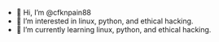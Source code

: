 - 👋 Hi, I’m @cfknpain88
- 👀 I’m interested in linux, python, and ethical hacking.
- 🌱 I’m currently learning linux, python, and ethical hacking.


<!---
cfknpain88/cfknpain88 is a ✨ special ✨ repository because its `README.md` (this file) appears on your GitHub profile.
You can click the Preview link to take a look at your changes.
--->
